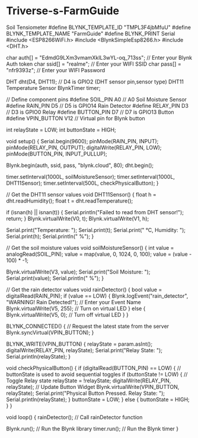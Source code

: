 # Triverse-s-FarmGuide
Soil Tensiometer
#define BLYNK_TEMPLATE_ID "TMPL3F4jbMfuU"
#define BLYNK_TEMPLATE_NAME "FarmGuide"
#define BLYNK_PRINT Serial
#include <ESP8266WiFi.h>
#include <BlynkSimpleEsp8266.h>
#include <DHT.h>

char auth[] = "EdmdG9LXm3vmamXkIL3wYL-oq_713ss";  // Enter your Blynk Auth token
char ssid[] = "realme";  // Enter your WIFI SSID
char pass[] = "nfr9393z";  // Enter your WIFI Password

DHT dht(D4, DHT11);  // D4 is GPIO2 (DHT sensor pin,sensor type) DHT11 Temperature Sensor
BlynkTimer timer;

// Define component pins
#define SOIL_PIN A0     // A0 Soil Moisture Sensor
#define RAIN_PIN D5     // D5 is GPIO14 Rain Detector
#define RELAY_PIN D3    // D3 is GPIO0 Relay
#define BUTTON_PIN D7   // D7 is GPIO13 Button
#define VPIN_BUTTON V12 // Virtual pin for Blynk button

int relayState = LOW;
int buttonState = HIGH;

void setup() {
  Serial.begin(9600);
  pinMode(RAIN_PIN, INPUT);
  pinMode(RELAY_PIN, OUTPUT);
  digitalWrite(RELAY_PIN, LOW);
  pinMode(BUTTON_PIN, INPUT_PULLUP);

  Blynk.begin(auth, ssid, pass, "blynk.cloud", 80);
  dht.begin();

  timer.setInterval(1000L, soilMoistureSensor);
  timer.setInterval(1000L, DHT11Sensor);
  timer.setInterval(500L, checkPhysicalButton);
}

// Get the DHT11 sensor values
void DHT11Sensor() {
  float h = dht.readHumidity();
  float t = dht.readTemperature();

  if (isnan(h) || isnan(t)) {
    Serial.println("Failed to read from DHT sensor!");
    return;
  }
  Blynk.virtualWrite(V0, t);
  Blynk.virtualWrite(V1, h);

  Serial.print("Temperature: ");
  Serial.print(t);
  Serial.print(" °C, Humidity: ");
  Serial.print(h);
  Serial.println(" %");
}

// Get the soil moisture values
void soilMoistureSensor() {
  int value = analogRead(SOIL_PIN);
  value = map(value, 0, 1024, 0, 100);
  value = (value - 100) * -1;

  Blynk.virtualWrite(V3, value);
  Serial.print("Soil Moisture: ");
  Serial.print(value);
  Serial.println(" %");
}

// Get the rain detector values
void rainDetector() {
  bool value = digitalRead(RAIN_PIN);
  if (value == LOW) {
    Blynk.logEvent("rain_detector", "WARNING! Rain Detected!"); // Enter your Event Name
    Blynk.virtualWrite(V5, 255); // Turn on virtual LED
  } else {
    Blynk.virtualWrite(V5, 0); // Turn off virtual LED
  }
}

BLYNK_CONNECTED() {
  // Request the latest state from the server
  Blynk.syncVirtual(VPIN_BUTTON);
}

BLYNK_WRITE(VPIN_BUTTON) {
  relayState = param.asInt();
  digitalWrite(RELAY_PIN, relayState);
  Serial.print("Relay State: ");
  Serial.println(relayState);
}

void checkPhysicalButton() {
  if (digitalRead(BUTTON_PIN) == LOW) {
    // buttonState is used to avoid sequential toggles
    if (buttonState != LOW) {
      // Toggle Relay state
      relayState = !relayState;
      digitalWrite(RELAY_PIN, relayState);
      // Update Button Widget
      Blynk.virtualWrite(VPIN_BUTTON, relayState);
      Serial.print("Physical Button Pressed. Relay State: ");
      Serial.println(relayState);
    }
    buttonState = LOW;
  } else {
    buttonState = HIGH;
  }
}

void loop() {
  rainDetector(); // Call rainDetector function

  Blynk.run(); // Run the Blynk library
  timer.run(); // Run the Blynk timer
}
